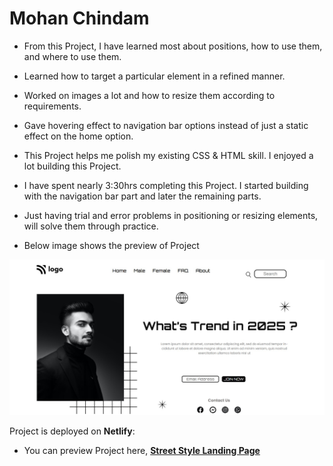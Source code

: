 # Mohan Chindam

- From this Project, I have learned most about positions, how to use them, and where to use them.
- Learned how to target a particular element in a refined manner.
- Worked on images a lot and how to resize them according to requirements.
- Gave hovering effect to navigation bar options instead of just a static effect on the home option.
- This Project helps me polish my existing CSS & HTML skill. I enjoyed a lot building this Project.
- I have spent nearly 3:30hrs completing this Project. I started building with the navigation bar part and later the remaining parts.
- Just having trial and error problems in positioning or resizing elements, will solve them through practice.

- Below image shows the preview of Project

![Project-01 Preview](./Project-01.jpg)

Project is deployed on **Netlify**:
- You can preview Project here, [**Street Style Landing Page**]()






